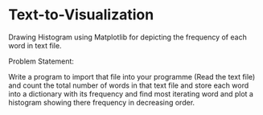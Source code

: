 # Text-to-Visualization
Drawing Histogram using Matplotlib for depicting the frequency of each word in text file.

Problem Statement:

Write a program to import that file into your programme (Read the text file) and count the total number of words in that text file and store each word into a dictionary with its frequency and find most iterating word and plot a histogram showing there frequency in decreasing order.

